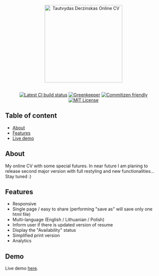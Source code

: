 <p align="center">
  <a href="https://github.com/SlimDogs/www-tautvydas-info"><img src="https://github.com/SlimDogs/www-tautvydas-info/blob/master/Docs/assets/logo.png?raw=true" alt="Tautvydas Derzinskas Online CV" title="Tautvydas Derzinskas Online CV" width="250px"></a>
  <br>
  <br>
</p>

<p align="center">
  <a href="#" target="_blank"><img src="https://travis-ci.org/SlimDogs/www-tautvydas-info.svg?branch=master" alt="Latest CI build status" title="Latest CI build status"></a>
  <a href="https://greenkeeper.io" target="_blank"><img src="https://badges.greenkeeper.io/SlimDogs/www-tautvydas-info.svg" alt="Greenkeeper" title="Greenkeeper"></a>
  <a href="http://commitizen.github.io/cz-cli" target="_blank"><img src="https://img.shields.io/badge/commitizen-friendly-brightgreen.svg" alt="Commitizen friendly" title="Commitizen friendly"></a>
  <a href="https://opensource.org/licenses/MIT" target="_blank"><img src="https://img.shields.io/badge/license-MIT-blue.svg" alt="MIT License" title="MIT License"></a>
</p>

## Table of content
- [About](#about)
- [Features](#features)
- [Live demo](#demo)

## About
My online CV with some special futures. In near future I am planing to release second major version with full restyling and new functionalities... Stay tuned :)

## Features
- Responsive
- Single page / easy to share (performing "save as" will save only one html file)
- Multi-language (English / Lithuanian / Polish)
- Inform user if there is updated version of resume
- Display the "Availability" status
- Simplified print version
- Analytics

## Demo
Live demo [here](https://Tautvydas.info).
